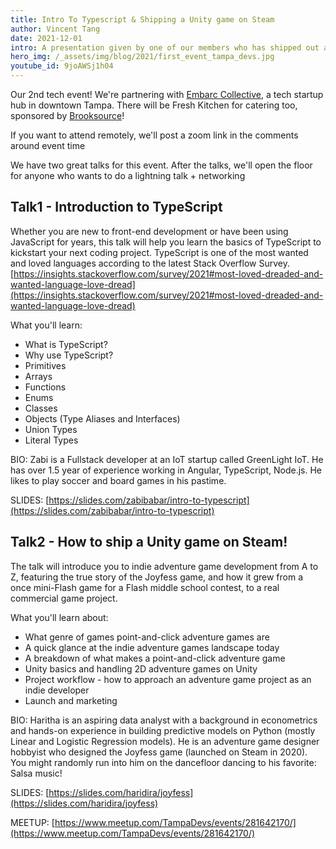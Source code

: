 ```yaml
---
title: Intro To Typescript & Shipping a Unity game on Steam
author: Vincent Tang
date: 2021-12-01
intro: A presentation given by one of our members who has shipped out a video game on steam. And an intro to typescript, a popular superset of Javascript for scaling web applications!
hero_img: /_assets/img/blog/2021/first_event_tampa_devs.jpg
youtube_id: 9joAWSj1h04
---
```



Our 2nd tech event! We're partnering with [Embarc Collective](https://www.embarccollective.com/), a tech startup hub in downtown Tampa. There will be Fresh Kitchen for catering too, sponsored by [Brooksource](https://www.brooksource.com/)!

If you want to attend remotely, we'll post a zoom link in the comments around event time

We have two great talks for this event. After the talks, we'll open the floor for anyone who wants to do a lightning talk + networking

## Talk1 - Introduction to TypeScript

Whether you are new to front-end development or have been using JavaScript for years, this talk will help you learn the basics of TypeScript to kickstart your next coding project. TypeScript is one of the most wanted and loved languages according to the latest Stack Overflow Survey. [https://insights.stackoverflow.com/survey/2021#most-loved-dreaded-and-wanted-language-love-dread](https://insights.stackoverflow.com/survey/2021#most-loved-dreaded-and-wanted-language-love-dread)

What you'll learn:

- What is TypeScript?
- Why use TypeScript?
- Primitives
- Arrays
- Functions
- Enums
- Classes
- Objects (Type Aliases and Interfaces)
- Union Types
- Literal Types

BIO: Zabi is a Fullstack developer at an IoT startup called GreenLight IoT. He has over 1.5 year of experience working in Angular, TypeScript, Node.js. He likes to play soccer and board games in his pastime.

SLIDES: [https://slides.com/zabibabar/intro-to-typescript](https://slides.com/zabibabar/intro-to-typescript)

## Talk2 - How to ship a Unity game on Steam!

The talk will introduce you to indie adventure game development from A to Z, featuring the true story of the Joyfess game, and how it grew from a once mini-Flash game for a Flash middle school contest, to a real commercial game project.

What you'll learn about:

- What genre of games point-and-click adventure games are
- A quick glance at the indie adventure games landscape today
- A breakdown of what makes a point-and-click adventure game
- Unity basics and handling 2D adventure games on Unity
- Project workflow - how to approach an adventure game project as an indie developer
- Launch and marketing

BIO: Haritha is an aspiring data analyst with a background in econometrics and hands-on experience in building predictive models on Python (mostly Linear and Logistic Regression models). He is an adventure game designer hobbyist who designed the Joyfess game (launched on Steam in 2020). You might randomly run into him on the dancefloor dancing to his favorite: Salsa music!

SLIDES: [https://slides.com/haridira/joyfess](https://slides.com/haridira/joyfess)

MEETUP: [https://www.meetup.com/TampaDevs/events/281642170/](https://www.meetup.com/TampaDevs/events/281642170/)